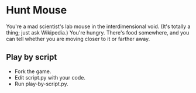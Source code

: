 # Hunt Mouse

You're a mad scientist's lab mouse in the interdimensional void. (It's totally a thing; just ask Wikipedia.) You're hungry. There's food somewhere, and you can tell whether you are moving closer to it or farther away.

## Play by script

* Fork the game.
* Edit script.py with your code.
* Run play-by-script.py.
